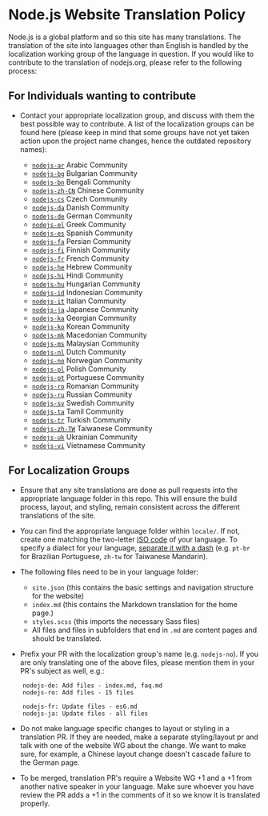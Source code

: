 # Node.js Website Translation Policy

Node.js is a global platform and so this site has many translations. The translation of the site into
languages other than English is handled by the localization working group of the language in question. If you
would like to contribute to the translation of nodejs.org, please refer to the following process:

## For Individuals wanting to contribute

* Contact your appropriate localization group, and discuss with them the best possible way to contribute. A list of the localization groups can be found here (please keep in mind that some groups have not yet taken action upon the project name changes, hence the outdated repository names):

  * [`nodejs-ar`](https://github.com/nodejs/nodejs-ar) Arabic Community
  * [`nodejs-bg`](https://github.com/nodejs/nodejs-bg) Bulgarian Community
  * [`nodejs-bn`](https://github.com/nodejs/nodejs-bn) Bengali Community
  * [`nodejs-zh-CN`](https://github.com/nodejs/nodejs-zh-CN) Chinese Community
  * [`nodejs-cs`](https://github.com/nodejs/nodejs-cs) Czech Community
  * [`nodejs-da`](https://github.com/nodejs/nodejs-da) Danish Community
  * [`nodejs-de`](https://github.com/nodejs/nodejs-de) German Community
  * [`nodejs-el`](https://github.com/nodejs/nodejs-el) Greek Community
  * [`nodejs-es`](https://github.com/nodejs/nodejs-es) Spanish Community
  * [`nodejs-fa`](https://github.com/nodejs/nodejs-fa) Persian Community
  * [`nodejs-fi`](https://github.com/nodejs/nodejs-fi) Finnish Community
  * [`nodejs-fr`](https://github.com/nodejs/nodejs-fr) French Community
  * [`nodejs-he`](https://github.com/nodejs/nodejs-he) Hebrew Community
  * [`nodejs-hi`](https://github.com/nodejs/nodejs-hi) Hindi Community
  * [`nodejs-hu`](https://github.com/nodejs/nodejs-hu) Hungarian Community
  * [`nodejs-id`](https://github.com/nodejs/nodejs-id) Indonesian Community
  * [`nodejs-it`](https://github.com/nodejs/nodejs-it) Italian Community
  * [`nodejs-ja`](https://github.com/nodejs/nodejs-ja) Japanese Community
  * [`nodejs-ka`](https://github.com/nodejs/nodejs-ka) Georgian Community
  * [`nodejs-ko`](https://github.com/nodejs/nodejs-ko) Korean Community
  * [`nodejs-mk`](https://github.com/nodejs/nodejs-mk) Macedonian Community
  * [`nodejs-ms`](https://github.com/nodejs/nodejs-ms) Malaysian Community
  * [`nodejs-nl`](https://github.com/nodejs/nodejs-nl) Dutch Community
  * [`nodejs-no`](https://github.com/nodejs/nodejs-no) Norwegian Community
  * [`nodejs-pl`](https://github.com/nodejs/nodejs-pl) Polish Community
  * [`nodejs-pt`](https://github.com/nodejs/nodejs-pt) Portuguese Community
  * [`nodejs-ro`](https://github.com/nodejs/nodejs-ro) Romanian Community
  * [`nodejs-ru`](https://github.com/nodejs/nodejs-ru) Russian Community
  * [`nodejs-sv`](https://github.com/nodejs/nodejs-sv) Swedish Community
  * [`nodejs-ta`](https://github.com/nodejs/nodejs-ta) Tamil Community
  * [`nodejs-tr`](https://github.com/nodejs/nodejs-tr) Turkish Community
  * [`nodejs-zh-TW`](https://github.com/nodejs/nodejs-zh-TW) Taiwanese Community
  * [`nodejs-uk`](https://github.com/nodejs/nodejs-uk) Ukrainian Community
  * [`nodejs-vi`](https://github.com/nodejs/nodejs-vi) Vietnamese Community

## For Localization Groups

* Ensure that any site translations are done as pull requests into the appropriate language folder in this repo. This will ensure the build process, layout, and styling, remain consistent across the different translations of the site.

* You can find the appropriate language folder within `locale/`. If not, create one matching the two-letter [ISO code](https://en.wikipedia.org/wiki/List_of_ISO_639-1_codes) of your language. To specify a dialect for your language, [separate it with a dash](https://en.wikipedia.org/wiki/IETF_language_tag) (e.g. `pt-br` for Brazilian Portuguese, `zh-tw` for Taiwanese Mandarin).

* The following files need to be in your language folder:

  * `site.json` (this contains the basic settings and navigation structure for the website)
  * `index.md` (this contains the Markdown translation for the home page.)
  * `styles.scss` (this imports the necessary Sass files)
  * All files and files in subfolders that end in `.md` are content pages and should be translated.

* Prefix your PR with the localization group's name (e.g. `nodejs-no`). If you are only translating one of the above files, please mention them in your PR's subject as well, e.g.:

```
    nodejs-de: Add files - index.md, faq.md
    nodejs-ro: Add files - 15 files

    nodejs-fr: Update files - es6.md
    nodejs-ja: Update files - all files
```

* Do not make language specific changes to layout or styling in a translation PR. If they are needed, make a separate styling/layout pr and talk with one of the website WG about the change. We want to make sure, for example, a Chinese layout change doesn't cascade failure to the German page.

* To be merged, translation PR's require a Website WG +1 and a +1 from another native speaker in your language. Make sure whoever you have review the PR adds a +1 in the comments of it so we know it is translated properly.
